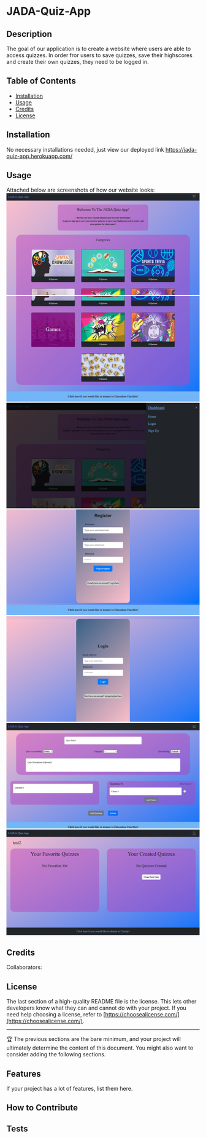 # JADA-Quiz-App

## Description


The goal of our application  is to create a website where users are able to access quizzes. In order fror users to save quizzes, save their highscores and create their own quizzes, they need to be logged in.

## Table of Contents 

- [Installation](#installation)
- [Usage](#usage)
- [Credits](#credits)
- [License](#license)

## Installation

No necessary installations needed, just view our deployed link https://jada-quiz-app.herokuapp.com/

## Usage

Attached below are screenshots of how our website looks:
    ![images](Client/src/assets/JADA1.png)
    ![images](Client/src/assets/JADA2.png)
    ![images](Client/src/assets/JADA3.png)
    ![images](Client/src/assets/JADA4.png)
    ![images](Client/src/assets/JADA5.png)
    ![images](Client/src/assets/JADA6.png)
    ![images](Client/src/assets/JADA7.png)

## Credits

Collaborators: 




## License

The last section of a high-quality README file is the license. This lets other developers know what they can and cannot do with your project. If you need help choosing a license, refer to [https://choosealicense.com/](https://choosealicense.com/).

---

🏆 The previous sections are the bare minimum, and your project will ultimately determine the content of this document. You might also want to consider adding the following sections.



## Features

If your project has a lot of features, list them here.

## How to Contribute


## Tests

